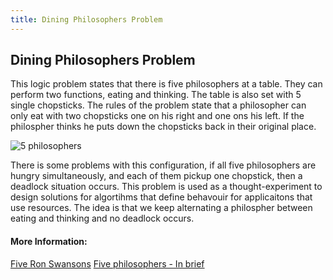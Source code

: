 ```yaml
---
title: Dining Philosophers Problem
---
```

## Dining Philosophers Problem
<!-- The article goes here, in GitHub-flavored Markdown. Feel free to add YouTube videos, images, and CodePen/JSBin embeds  -->
This logic problem states that there is five philosophers at a table. They can perform two functions, eating and thinking. The table is also set with 5 single chopsticks. The rules of the problem state that a philosopher can only eat with two chopsticks one on his right and one ons his left. If the philospher thinks he puts down the chopsticks back in their original place. 

![5 philosophers](https://en.wikipedia.org/wiki/Dining_philosophers_problem#/media/File:An_illustration_of_the_dining_philosophers_problem.png)

There is some problems with this configuration, if all five philosophers are hungry simultaneously, and each of them pickup one chopstick, then a deadlock situation occurs. This problem is used as a thought-experiment to design solutions for algortihms that define behavouir for applicaitons that use resources. The idea is that we keep alternating a philospher between eating and thinking and no deadlock occurs.

#### More Information:
<!-- Please add any articles you think might be helpful to read before writing the article -->
[Five Ron Swansons](http://adit.io/posts/2013-05-11-The-Dining-Philosophers-Problem-With-Ron-Swanson.html)
[Five philosophers - In brief](http://www.studytonight.com/operating-system/dining-philosophers-problem)



